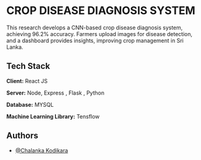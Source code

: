 
# CROP DISEASE DIAGNOSIS SYSTEM

This research develops a CNN-based crop disease diagnosis system, achieving 96.2% accuracy. Farmers upload images for disease detection, and a dashboard provides insights, improving crop management in Sri Lanka.


## Tech Stack

**Client:** React JS

**Server:** Node, Express , Flask , Python

**Database:** MYSQL

**Machine Learning Library:** Tensflow







## Authors

- [@Chalanka Kodikara](https://www.github.com/ChalankaKodikara)

